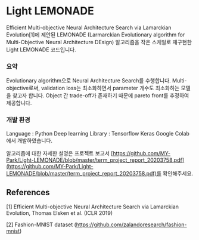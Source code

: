 # Light LEMONADE

Efficient Multi-objective Neural Architecture Search via Lamarckian Evolution[1]에 제안된 LEMONADE (Larmarckian Evolutionary algorithm for Multi-Objective Neural Architecture DEsign) 알고리즘을 작은 스케일로 재구현한 Light LEMONADE 코드입니다. 

### 요약 
Evolutionary algorithm으로 Neural Architecture Search를 수행합니다. Multi-objective로써, validation loss는 최소화하면서 parameter 개수도 최소화하는 모델을 찾고자 합니다. Object 간 trade-off가 존재하기 때문에 pareto front를 추정하여 제공합니다.
 
### 개발 환경
Language : Python
Deep learning Library : Tensorflow Keras
Google Colab에서 개발하였습니다.

알고리즘에 대한 자세한 설명은 프로젝트 보고서 [https://github.com/MY-Park/Light-LEMONADE/blob/master/term_project_report_20203758.pdf](https://github.com/MY-Park/Light-LEMONADE/blob/master/term_project_report_20203758.pdf)를 확인해주세요.

## References

[1] Efficient Multi-objective Neural Architecture Search via Lamarckian Evolution, Thomas Elsken et al. (ICLR 2019)

[2] Fashion-MNIST dataset (https://github.com/zalandoresearch/fashion-mnist)


